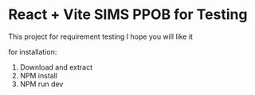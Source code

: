 # React + Vite SIMS PPOB for Testing

This project for requirement testing
I hope you will like it

for installation:
1. Download and extract
2. NPM install
3. NPM run dev
